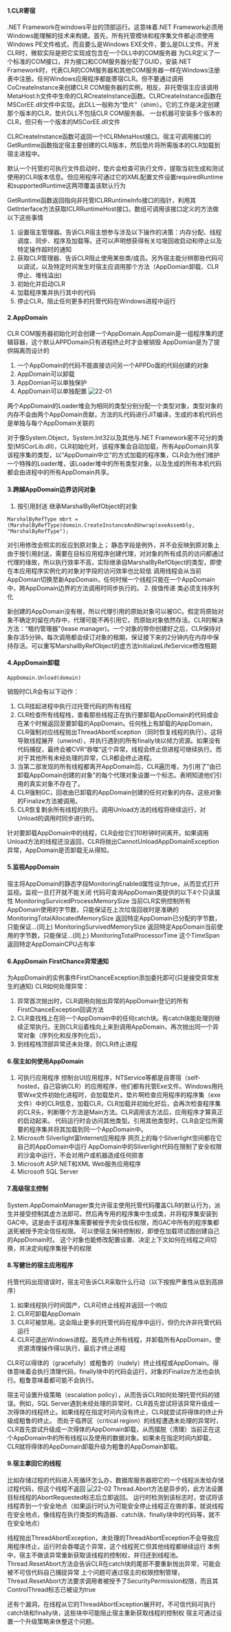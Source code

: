 #### 1.CLR寄宿
.NET Framework在windows平台的顶部运行。这意味着.NET Framework必须用Windows能理解的技术来构建。首先，所有托管模块和程序集文件都必须使用Windows PE文件格式，而且要么是Windows EXE文件，要么是DLL文件。开发CLR时，微软实际是把它实现成包含在一个DLL中的COM服务器 为CLR定义了一个标准的COM接口，并为接口和COM服务器分配了GUID，安装.NET Framework时，代表CLR的COM服务器和其他COM服务器一样在Windows注册表中注册。任何Windows应用程序都能寄宿CLR。但不要通过调用CoCreateInstance来创建CLR COM服务器的实例，相反，非托管宿主应该调用MetaHost.h文件中生命的CLRCreateInstance函数。CLRCreateInstance函数在MSCorEE.dll文件中实现。此DLL一般称为“垫片”（shim）。它的工作是决定创建那个版本的CLR，垫片DLL不包括CLR COM服务器。
一台机器可安装多个版本的CLR，但只有一个版本的MSCorEE.dll文件

CLRCreateInstance函数可返回一个ICLRMetaHost接口。宿主可调用接口的GetRuntime函数指定宿主要创建的CLR版本，然后垫片将所需版本的CLR加载到宿主进程中。

默认一个托管的可执行文件启动时，垫片会检查可执行文件，提取当初生成和测试使用的CLR版本信息。但应用程序可通过它的XML配置文件设置requiredRuntime和supportedRuntime这两项覆盖该默认行为

GetRuntime函数返回指向非托管ICLRRuntimeInfo接口的指针，利用其GetInterface方法获取ICLRRuntimeHost接口。数组可调用该接口定义的方法做以下这些事情
1. 设置宿主管理器。告诉CLR宿主想参与涉及以下操作的决策：内存分配、线程调度、同步、程序及加载等。还可以声明想获得有关垃圾回收启动和停止以及特定操作超时的通知
2. 获取CLR管理器、告诉CLR阻止使用某些类/成员。另外宿主能分辨那些代码可以调试，以及特定时间发生时宿主应调用那个方法（AppDomian卸载、CLR停止、堆栈溢出)
3. 初始化并启动CLR
4. 加载程序集并执行其中的代码
5. 停止CLR，阻止任何更多的托管代码在Windows进程中运行

#### 2.AppDomain
CLR COM服务器初始化时会创建一个AppDomain.AppDomain是一组程序集的逻辑容器，这个默认APPDomain只有进程终止时才会被销毁
AppDomian是为了提供隔离而设计的
1. 一个AppDomain的代码不能直接访问另一个APPDo面的代码创建的对象
2. AppDomain可以卸载
3. AppDomian可以单独保护
4. AppDomain可以单独配置
![22-01](../Pictures/CLR_via_C_Sharp/22_01.png)

两个AppDomain的Loader堆会为相同的类型分别分配一个类型对象，类型对象的内存不会由两个AppDomain贡献，方法的IL代码进行JIT编译，生成的本机代码也是单独与每个AppDomain关联的

对于像System.Object，System.Int32以及其他与.NET Framework密不可分的类型(MSCorLib.dll)，CLR初始化时，该程序集会自动加载，所有AppDomain共享该程序集的类型，以“AppDomain中立”的方式加载的程序集，CLR会为他们维护一个特殊的Loader堆，该Loader堆中的所有类型对象，以及生成的所有本机代码都会由进程中的所有AppDomain共享。

#### 3.跨越AppDomain边界访问对象
1. 按引用封送
继承MarshalByRefObject的对象
```
MarshalByRefType mbrt = (MarshalByRefType)domain.CreateInstanceAndUnwrap(exeAssembly, "MarshalByRefType");
```
对引用修改会照实的反应到原对象上；
静态字段是例外，并不会反映到原对象上
由于按引用封送，需要在目标应用程序创建代理，对对象的所有成员的访问都通过代理的缘故，所以执行效率不高，实际继承自MarshalByRefObject的类型，即使在本应用程序实例化的对象对字段的访问效率也比较低
调用线程会从当前AppDomian切换至新AppDomain，任何时候一个线程只能在一个AppDomain中，跨AppDomain边界的方法调用时同步执行的。
2. 按值传递
类必须支持序列化

新创建的AppDomain没有根，所以代理引用的原始对象可以被GC。假定将原始对象不确定的留在内存中，代理可能不再引用它，而原始对象依然存活。CLR的解决方法：“租约管理器"(lease manager)。一个对象的带你创建好之后，CLR保持对象存活5分钟。每次调用都会续订对象的租期，保证接下来的2分钟内在内存中保持存活。可以重写MarshalByRefObject的虚方法InitializeLifeService修改租期

#### 4.AppDomain卸载
```
AppDomain.Unload(domain)
```
销毁时CLR会有以下动作：
1. CLR挂起进程中执行过托管代码的所有线程
2. CLR检查所有线程栈，查看那些线程正在执行要卸载AppDomain的代码或会在某个时候返回至要卸载的AppDomain。任何栈上有卸载的AppDomain，CLR强制对应线程抛出ThreadAbortException（同时恢复线程的执行）。这将导致线程展开（unwind），并执行遇到的所有finally块以倾力资源。如果没有代码捕捉，最终会被CVR“吞噬“这个异常，线程会终止但进程可继续执行。而对于其他所有未经处理的异常，CLR都会终止进程。
3. 当第二部发现的所有线程都离开AppDomain后，CLR遍历堆，为引用了”由已卸载AppDomain创建的对象"的每个代理对象设置一个标志。表明知道他们引用的真实对象不存在了。
4. CLR强制GC，回收由已卸载的AppDomain创建的任何对象的内存。这些对象的Finalize方法被调用。
5. CLR恢复剩余所有线程的执行。调用Unload方法的线程将继续运行，对Unload的调用时同步进行的。

针对要卸载AppDomain中的线程，CLR会给它们10秒钟时间离开。如果调用Unload方法的线程还没返回，CLR将抛出CannotUnloadAppDomainException异常，AppDomain是否卸载无从得知。

#### 5.监视AppDomain
宿主将AppDomain的静态字段MonitoringEnabled属性设为true，从而显式打开监视。监视一旦打开就不能关闭
代码可查询AppDomain类提供的以下4个只读属性
MonitoringSurvicedProcessMemorySize 当前CLR实例控制所有AppDomain使用的字节数，只能保证在上次垃圾回收时是准确的
MonitoringTotalAllocatedMemorySize 返回特定AppDomain已分配的字节数，只能保证...(同上)
MonitoringSurvivedMemorySize 返回特定AppDomain当前使用的字节数，只能保证...(同上)
MonitoringTotalProcessorTime 这个TimeSpan返回特定AppDomainCPU占有率

#### 6.AppDomain FirstChance异常通知
为AppDomain的实例事件FirstChanceException添加委托即可(只是接受异常发生的通知)
CLR如何处理异常：
1. 异常首次抛出时，CLR调用向抛出异常的AppDomain登记的所有FirstChanceException回调方法
2. CLR查找栈上在同一个AppDomain中的任何catch块。有catch块能处理则继续正常执行。无则CLR沿着栈向上来到调用AppDomain，再次抛出同一个异常对象（序列化和反序列化后）。
3. 到线程栈顶部异常还未处理，则CLR终止进程

#### 6.宿主如何使用AppDomain
1. 可执行应用程序
控制台UI应用程序，NTService等都是自寄宿（self-hosted，自己容纳CLR）的应用程序，他们都有托管Exe文件。Windows用托管Wxe文件初始化进程时，会加载垫片。垫片啊检查应用程序的程序集（exe文件）中的CLR信息，加载CLR，CLR加载并初始化好后，会再次检查程序集的CLR头，判断哪个方法是Main方法。CLR调用该方法后，应用程序才算真正的启动起来。
代码运行时会访问其他类型。引用其他类型时，CLR会定位所需要的程序集并将其加载到同一个AppDomain中。
2. Microsoft Silverlight富Internet应用程序
网页上的每个Silverlight空间都在它自己的AppDomain中运行
AppDomain中的Silverlight代码在限制了安全权限的沙盒中运行，不会对用户或机器造成任何损害
3. Microsoft ASP.NET和XML Web服务应用程序
4. Microsoft SQL Server

#### 7.高级宿主控制
System.AppDomainManager类允许宿主使用托管代码覆盖CLR的默认行为，派生并接受控制其虚方法即可。然后再专用的程序集中生成类，并将程序集安装到GAC中。这是由于该程序集需要被授予完全信任权限，而GAC中所有的程序集都送死被授予完全信任权限。
可以使宿主保持控制权，即使在加载项试图创建自己的AppDomain时。
这个对象也能修改配置设置、决定上下文如何在线程之间切换，并决定向程序集授予的权限

#### 8.写健壮的宿主应用程序
托管代码出现错误时，宿主可告诉CLR采取什么行动（以下按按严重性从低到高排序）
1. 如果线程执行时间国产，CLR可终止线程并返回一个响应
2. CLR可卸载AppDomain
3. CLR可被禁用。这会阻止更多的托管代码在程序中运行，但仍允许非托管代码运行
4. CLR可退出Windows进程。首先终止所有线程，并卸载所有AppDomain，使资源清理操作得以执行，最后才终止进程

CLR可以得体的（gracefully）或粗鲁的（rudely）终止线程或AppDomain。得体意味着会执行清理代码，finally块中的代码会运行，对象的Finalize方法也会执行。粗鲁意味着都可能不会执行。

宿主可设置升级策略（escalation policy），从而告诉CLR如何处理托管代码的错误。例如，SQL Server遇到未经处理的异常时，CLR首先尝试将该异常升级成一次得体的线程终止。如果线程在指定时间内没有终止，CLR就尝试将得体的终止升级成粗鲁的终止。
而处于临界区（critical region）的线程遭遇未处理的异常时，CLR首先尝试升级成一次得体的AppDomain卸载，从而摆脱（清理）当前正在这个AppDomain中的所有线程以及使用的数据对象。如果未在指定时间内卸载，CLR就将得体的AppDomain卸载升级为粗鲁的AppDomain卸载。

#### 9.宿主拿回它的线程
比如存储过程的代码进入死循环怎么办，数据库服务器把它的一个线程派发给存储过程代码，但这个线程不返回
![22-02](../Pictures/CLR_via_C_Sharp/22_02.png)
Thread.Abort方法是异步的，此方法设置目标线程的AbortRequested标志后立即返回。
运行时检测到该标志时，尝试将该线程弄到一个安全地点（如果运行时认为可能安全停止线程正在做的事，就说线程在安全地点，像线程在执行类型的构造器、catch块、finally块中的代码等，就不在安全地点）

线程抛出ThreadAbortException，未处理的ThreadAbortException不会导致应用程序终止，运行时会吞噬这个异常，这个线程死亡但其他线程都继续运行
本例中，宿主不做该异常重新获取该线程的控制权，并归还到线程池。
Thread.ResetAbort方法会告诉CLR在catch块的尾部不要重新抛出异常，可能会被不可信代码自己捕捉异常 
上个问题可通过宿主的权限控制管理，Thread.ResetAbort方法要求调用者被授予了SecurityPermission权限，而且其ControlThread标志已被设为true

还有个漏洞，在线程从它的ThreadAbortException展开时，不可信代码可执行catch块和finally块，这些块中可能阻止宿主重新获取线程的控制权
宿主可通过设置一个升级策略来休整这个问题。